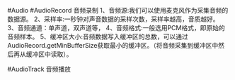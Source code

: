 #Audio
#AudioRecord 音频录制
1、音频源:我们可以使用麦克风作为采集音频的数据源。
2、采样率:一秒钟对声音数据的采样次数，采样率越高，音质越好。
3、音频通道：单声道，双声道等，
4、音频格式:一般选用PCM格式，即原始的音频样本。
5、缓冲区大小:音频数据写入缓冲区的总数，可以通过AudioRecord.getMinBufferSize获取最小的缓冲区。（将音频采集到缓冲区中然后再从缓冲区中读取）。

#AudioTrack  音频播放